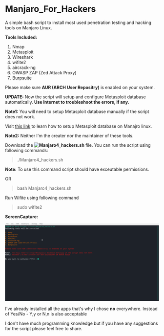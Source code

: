 # Manjaro_For_Hackers
A simple bash script to install most used penetration testing and hacking tools on Manjaro Linux.

**Tools Included:**

1. Nmap
2. Metasploit
3. Wireshark
4. wifite2
5. aircrack-ng
6. OWASP ZAP (Zed Attack Proxy)
7. Burpsuite 

Please make sure **AUR (ARCH User Repositry)** is enabled on your system.

**UPDATE:** Now the script will setup and configure Metasploit database automatically.
**Use Internet to troubleshoot the errors, if any.**

**Note1:** You will need to setup Metasploit database manually if the script does not work.

Visit [this link](https://cybsploit.com/2020/04/20/how-to-install-metasploit-5-and-armitage-on-arch-linux-YmNkZ0RrTU56QTVkQ0RnN1pIaFNIUT09) to learn how to setup Metasploit database on Manajro linux.

**Note2:** Neither I'm the creater nor the maintainer of these tools.

Download the **![Manjaro4_hackers.sh](https://github.com/Ashutosh-Kukreti/Manjaro_For_Hackers/releases)** file. You can run the script using following commands:

>./Manjaro4_hackers.sh

**Note:** To use this command script should have exceutable permissions.

OR

>bash Manjaro4_hackers.sh

Run Wifite using following command
>sudo wifite2

**ScreenCapture:**

![ScriptInAction](https://github.com/Ashutosh-Kukreti/Manjaro_For_Hackers/blob/master/ScriptInAction2.gif)

I've already installed all the apps that's why I chose **no** everywhere.
Instead of Yes/No - Y,y or N,n is also acceptable

I don't have much programming knowledge but if you have any suggestions for the script please feel free to share.
